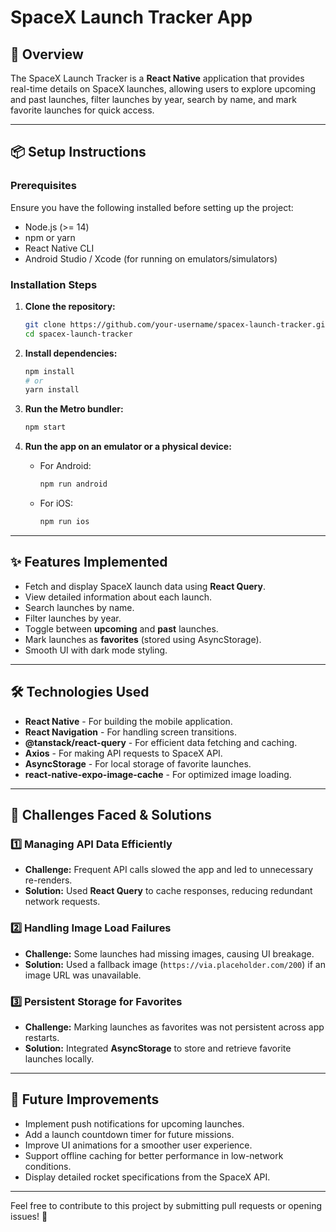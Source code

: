# SpaceX Launch Tracker App

## 🚀 Overview
The SpaceX Launch Tracker is a **React Native** application that provides real-time details on SpaceX launches, allowing users to explore upcoming and past launches, filter launches by year, search by name, and mark favorite launches for quick access.

---

## 📦 Setup Instructions

### Prerequisites
Ensure you have the following installed before setting up the project:
- Node.js (>= 14)
- npm or yarn
- React Native CLI
- Android Studio / Xcode (for running on emulators/simulators)

### Installation Steps

1. **Clone the repository:**
   ```sh
   git clone https://github.com/your-username/spacex-launch-tracker.git
   cd spacex-launch-tracker
   ```

2. **Install dependencies:**
   ```sh
   npm install
   # or
   yarn install
   ```

3. **Run the Metro bundler:**
   ```sh
   npm start
   ```

4. **Run the app on an emulator or a physical device:**
   - For Android:
     ```sh
     npm run android
     ```
   - For iOS:
     ```sh
     npm run ios
     ```

---

## ✨ Features Implemented
- Fetch and display SpaceX launch data using **React Query**.
- View detailed information about each launch.
- Search launches by name.
- Filter launches by year.
- Toggle between **upcoming** and **past** launches.
- Mark launches as **favorites** (stored using AsyncStorage).
- Smooth UI with dark mode styling.

---

## 🛠️ Technologies Used
- **React Native** - For building the mobile application.
- **React Navigation** - For handling screen transitions.
- **@tanstack/react-query** - For efficient data fetching and caching.
- **Axios** - For making API requests to SpaceX API.
- **AsyncStorage** - For local storage of favorite launches.
- **react-native-expo-image-cache** - For optimized image loading.

---

## 🚧 Challenges Faced & Solutions
### 1️⃣ Managing API Data Efficiently
- **Challenge:** Frequent API calls slowed the app and led to unnecessary re-renders.
- **Solution:** Used **React Query** to cache responses, reducing redundant network requests.

### 2️⃣ Handling Image Load Failures
- **Challenge:** Some launches had missing images, causing UI breakage.
- **Solution:** Used a fallback image (`https://via.placeholder.com/200`) if an image URL was unavailable.

### 3️⃣ Persistent Storage for Favorites
- **Challenge:** Marking launches as favorites was not persistent across app restarts.
- **Solution:** Integrated **AsyncStorage** to store and retrieve favorite launches locally.

---

## 🔮 Future Improvements
- Implement push notifications for upcoming launches.
- Add a launch countdown timer for future missions.
- Improve UI animations for a smoother user experience.
- Support offline caching for better performance in low-network conditions.
- Display detailed rocket specifications from the SpaceX API.

---

Feel free to contribute to this project by submitting pull requests or opening issues! 🚀

